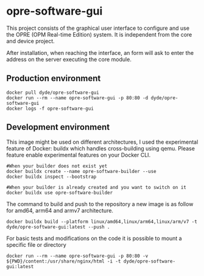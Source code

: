 opre-software-gui
=================

This project consists of the graphical user interface to configure and use the OPRE (OPM Real-time Edition) system.
It is independent from the core and device project.

After installation, when reaching the interface, an form will ask to enter the address on the server executing the core module.

## Production environment
```$bash
docker pull dyde/opre-software-gui
docker run --rm --name opre-software-gui -p 80:80 -d dyde/opre-software-gui
docker logs -f opre-software-gui
```

## Development environment
This image might be used on different architectures, I used the experimental feature of Docker: buildx which handles cross-building using qemu.
Please feature enable experimental features on your Docker CLI.

```$bash
#When your builder does not exist yet
docker buildx create --name opre-software-builder --use
docker buildx inspect --bootstrap

#When your builder is already created and you want to switch on it
docker buildx use opre-software-builder
```

The command to build and push to the repository a new image is as follow for amd64, arm64 and armv7 architecture.
```$bash
docker buildx build --platform linux/amd64,linux/arm64,linux/arm/v7 -t dyde/opre-software-gui:latest --push .
```

For basic tests and modifications on the code it is possible to mount a specific file or directory
```$bash
docker run --rm --name opre-software-gui -p 80:80 -v ${PWD}/content:/usr/share/nginx/html -i -t dyde/opre-software-gui:latest
```